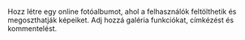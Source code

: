 Hozz létre egy online fotóalbumot, ahol a felhasználók feltölthetik és megoszthatják képeiket. Adj hozzá galéria funkciókat, címkézést és kommentelést.